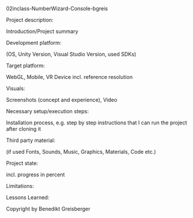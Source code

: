 02inclass-NumberWizard-Console-bgreis

Project description:

Introduction/Project summary

Development platform:

(OS, Unity Version, Visual Studio Version, used SDKs)

Target platform:

WebGL, Mobile, VR Device incl. reference resolution

Visuals:

Screenshots (concept and experience), Video

Necessary setup/execution steps:

Installation process, e.g. step by step instructions that I can run the project after cloning it

Third party material:

(if used Fonts, Sounds, Music, Graphics, Materials, Code etc.)

Project state:

incl. progress in percent

Limitations:

Lessons Learned:

Copyright by Benedikt Greisberger
